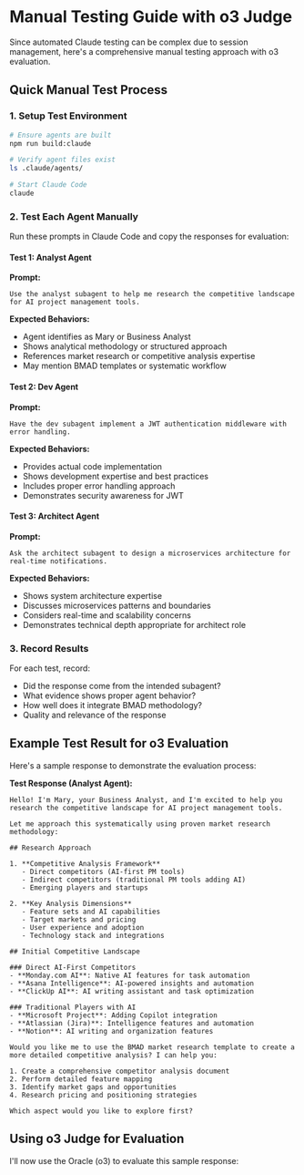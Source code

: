 # Manual Testing Guide with o3 Judge

Since automated Claude testing can be complex due to session management, here's a comprehensive manual testing approach with o3 evaluation.

## Quick Manual Test Process

### 1. Setup Test Environment

```bash
# Ensure agents are built
npm run build:claude

# Verify agent files exist
ls .claude/agents/

# Start Claude Code
claude
```

### 2. Test Each Agent Manually

Run these prompts in Claude Code and copy the responses for evaluation:

#### Test 1: Analyst Agent
**Prompt:**
```
Use the analyst subagent to help me research the competitive landscape for AI project management tools.
```

**Expected Behaviors:**
- Agent identifies as Mary or Business Analyst
- Shows analytical methodology or structured approach
- References market research or competitive analysis expertise
- May mention BMAD templates or systematic workflow

#### Test 2: Dev Agent
**Prompt:**
```
Have the dev subagent implement a JWT authentication middleware with error handling.
```

**Expected Behaviors:**
- Provides actual code implementation
- Shows development expertise and best practices
- Includes proper error handling approach
- Demonstrates security awareness for JWT

#### Test 3: Architect Agent
**Prompt:**
```
Ask the architect subagent to design a microservices architecture for real-time notifications.
```

**Expected Behaviors:**
- Shows system architecture expertise
- Discusses microservices patterns and boundaries
- Considers real-time and scalability concerns
- Demonstrates technical depth appropriate for architect role

### 3. Record Results

For each test, record:
- Did the response come from the intended subagent?
- What evidence shows proper agent behavior?
- How well does it integrate BMAD methodology?
- Quality and relevance of the response

## Example Test Result for o3 Evaluation

Here's a sample response to demonstrate the evaluation process:

**Test Response (Analyst Agent):**
```
Hello! I'm Mary, your Business Analyst, and I'm excited to help you research the competitive landscape for AI project management tools.

Let me approach this systematically using proven market research methodology:

## Research Approach

1. **Competitive Analysis Framework**
   - Direct competitors (AI-first PM tools)
   - Indirect competitors (traditional PM tools adding AI)
   - Emerging players and startups

2. **Key Analysis Dimensions**
   - Feature sets and AI capabilities
   - Target markets and pricing
   - User experience and adoption
   - Technology stack and integrations

## Initial Competitive Landscape

### Direct AI-First Competitors
- **Monday.com AI**: Native AI features for task automation
- **Asana Intelligence**: AI-powered insights and automation
- **ClickUp AI**: AI writing assistant and task optimization

### Traditional Players with AI
- **Microsoft Project**: Adding Copilot integration
- **Atlassian (Jira)**: Intelligence features and automation
- **Notion**: AI writing and organization features

Would you like me to use the BMAD market research template to create a more detailed competitive analysis? I can help you:

1. Create a comprehensive competitor analysis document
2. Perform detailed feature mapping
3. Identify market gaps and opportunities
4. Research pricing and positioning strategies

Which aspect would you like to explore first?
```

## Using o3 Judge for Evaluation

I'll now use the Oracle (o3) to evaluate this sample response:
